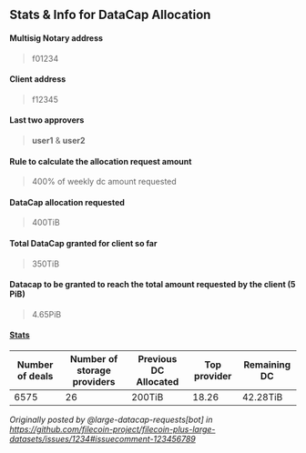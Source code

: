 ## Stats & Info for DataCap Allocation

#### Multisig Notary address
> f01234

#### Client address
> f12345


#### Last two approvers
> **user1** & **user2**


#### Rule to calculate the allocation request amount
> 400% of weekly dc amount requested

#### DataCap allocation requested
> 400TiB

#### Total DataCap granted for client so far
> 350TiB

#### Datacap to be granted to reach the total amount requested by the client (5 PiB)
> 4.65PiB

#### **[Stats](https://filplus.d.interplanetary.one/clients?filter=t01234567 "Go to stats")**
| Number of deals  | Number of storage providers | Previous DC Allocated  |  Top provider | Remaining DC
|---|---|---|---|---|
| 6575  | 26  |  200TiB | 18.26  | 42.28TiB

_Originally posted by @large-datacap-requests[bot] in https://github.com/filecoin-project/filecoin-plus-large-datasets/issues/1234#issuecomment-123456789_
